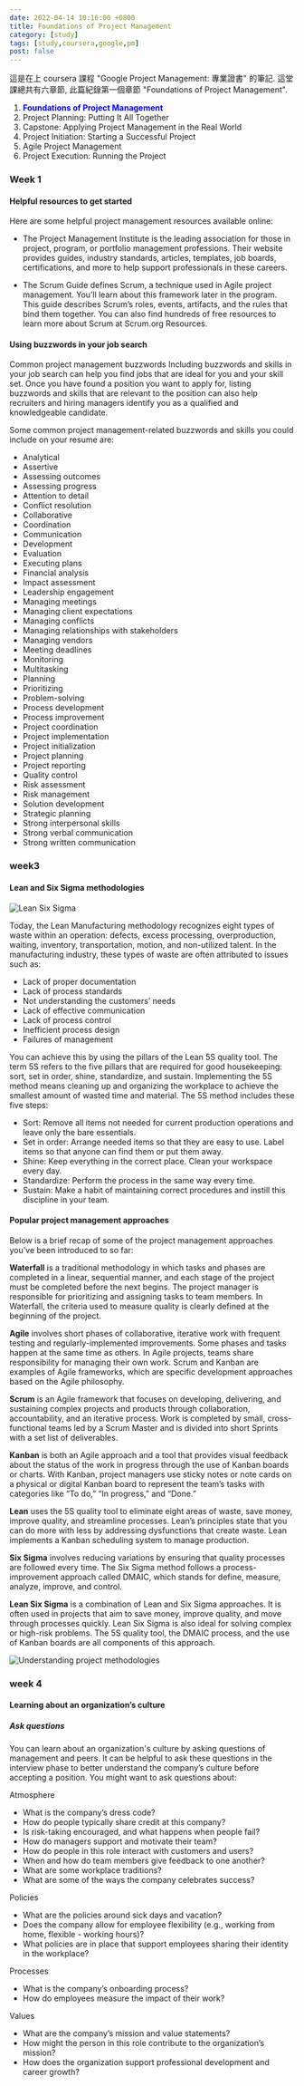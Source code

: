 ```yaml
---
date: 2022-04-14 10:16:00 +0800
title: Foundations of Project Management
category: [study]
tags: [study,coursera,google,pm]
post: false
---
```


這是在上 coursera 課程 "Google Project Management: 專業證書" 的筆記.
這堂課總共有六章節, 此篇紀錄第一個章節 "Foundations of Project Management".

<!--more-->

1. <b style="color:blue;">Foundations of Project Management</b>
2. Project Planning: Putting It All Together
3. Capstone: Applying Project Management in the Real World
4. Project Initiation: Starting a Successful Project
5. Agile Project Management
6. Project Execution: Running the Project

### Week 1

#### Helpful resources to get started

Here are some helpful project management resources available online:

- The Project Management Institute is the leading association for those in project, program, or portfolio management professions. Their website provides guides, industry standards, articles, templates, job boards, certifications, and more to help support professionals in these careers.

- The Scrum Guide defines Scrum, a technique used in Agile project management. You’ll learn about this framework later in the program. This guide describes Scrum’s roles, events, artifacts, and the rules that bind them together. You can also find hundreds of free resources to learn more about Scrum at Scrum.org Resources.

#### Using buzzwords in your job search

Common project management buzzwords
Including buzzwords and skills in your job search can help you find jobs that are ideal for you and your skill set. Once you have found a position you want to apply for, listing buzzwords and skills that are relevant to the position can also help recruiters and hiring managers identify you as a qualified and knowledgeable candidate.

Some common project management-related buzzwords and skills you could include on your resume are:

- Analytical
- Assertive
- Assessing outcomes
- Assessing progress
- Attention to detail
- Conflict resolution
- Collaborative
- Coordination
- Communication
- Development
- Evaluation
- Executing plans
- Financial analysis
- Impact assessment
- Leadership engagement
- Managing meetings
- Managing client expectations
- Managing conflicts
- Managing relationships with stakeholders
- Managing vendors
- Meeting deadlines
- Monitoring
- Multitasking
- Planning
- Prioritizing
- Problem-solving
- Process development
- Process improvement
- Project coordination
- Project implementation
- Project initialization
- Project planning
- Project reporting
- Quality control
- Risk assessment
- Risk management
- Solution development
- Strategic planning
- Strong interpersonal skills
- Strong verbal communication
- Strong written communication

### week3

#### Lean and Six Sigma methodologies

![Lean Six Sigma](https://storage.googleapis.com/chiehting.com/blog/2022-04-14-foundations-of-project-management-1.png)

Today, the Lean Manufacturing methodology recognizes eight types of waste within an operation: defects, excess processing, overproduction, waiting, inventory, transportation, motion, and non-utilized talent. In the manufacturing industry, these types of waste are often attributed to issues such as:

- Lack of proper documentation
- Lack of process standards
- Not understanding the customers’ needs
- Lack of effective communication
- Lack of process control
- Inefficient process design
- Failures of management

You can achieve this by using the pillars of the Lean 5S quality tool. The term 5S refers to the five pillars that are required for good housekeeping: sort, set in order, shine, standardize, and sustain. Implementing the 5S method means cleaning up and organizing the workplace to achieve the smallest amount of wasted time and material. The 5S method includes these five steps:

- Sort: Remove all items not needed for current production operations and leave only the bare essentials.
- Set in order: Arrange needed items so that they are easy to use. Label items so that anyone can find them or put them away.
- Shine: Keep everything in the correct place. Clean your workspace every day.
- Standardize: Perform the process in the same way every time.
- Sustain: Make a habit of maintaining correct procedures and instill this discipline in your team.

#### Popular project management approaches

Below is a brief recap of some of the project management approaches you’ve been introduced to so far:

**Waterfall** is a traditional methodology in which tasks and phases are completed in a linear, sequential manner, and each stage of the project must be completed before the next begins. The project manager is responsible for prioritizing and assigning tasks to team members. In Waterfall, the criteria used to measure quality is clearly defined at the beginning of the project.

**Agile** involves short phases of collaborative, iterative work with frequent testing and regularly-implemented improvements. Some phases and tasks happen at the same time as others. In Agile projects, teams share responsibility for managing their own work. Scrum and Kanban are examples of Agile frameworks, which are specific development approaches based on the Agile philosophy.

**Scrum** is an Agile framework that focuses on developing, delivering, and sustaining complex projects and products through collaboration, accountability, and an iterative process. Work is completed by small, cross-functional teams led by a Scrum Master and is divided into short Sprints with a set list of deliverables.

**Kanban** is both an Agile approach and a tool that provides visual feedback about the status of the work in progress through the use of Kanban boards or charts. With Kanban, project managers use sticky notes or note cards on a physical or digital Kanban board to represent the team’s tasks with categories like “To do,” “In progress,” and “Done.”

**Lean** uses the 5S quality tool to eliminate eight areas of waste, save money, improve quality, and streamline processes. Lean’s principles state that you can do more with less by addressing dysfunctions that create waste. Lean implements a Kanban scheduling system to manage production.

**Six Sigma** involves reducing variations by ensuring that quality processes are followed every time. The Six Sigma method follows a process-improvement approach called DMAIC, which stands for define, measure, analyze, improve, and control.

**Lean Six Sigma** is a combination of Lean and Six Sigma approaches. It is often used in projects that aim to save money, improve quality, and move through processes quickly. Lean Six Sigma is also ideal for solving complex or high-risk problems. The 5S quality tool, the DMAIC process, and the use of Kanban boards are all components of this approach.

![Understanding project methodologies](https://storage.googleapis.com/chiehting.com/blog/2022-04-14-foundations-of-project-management-2.png)

### week 4

#### Learning about an organization’s culture

##### Ask questions

You can learn about an organization's culture by asking questions of management and peers. It can be helpful to ask these questions in the interview phase to better understand the company’s culture before accepting a position. You might want to ask questions about:

Atmosphere

- What is the company’s dress code?
- How do people typically share credit at this company?
- Is risk-taking encouraged, and what happens when people fail?
- How do managers support and motivate their team?
- How do people in this role interact with customers and users?
- When and how do team members give feedback to one another?
- What are some workplace traditions?
- What are some of the ways the company celebrates success?

Policies

- What are the policies around sick days and vacation?
- Does the company allow for employee flexibility (e.g., working from home, flexible - working hours)?
- What policies are in place that support employees sharing their identity in the workplace?

Processes

- What is the company’s onboarding process?
- How do employees measure the impact of their work?

Values

- What are the company’s mission and value statements?
- How might the person in this role contribute to the organization’s mission?
- How does the organization support professional development and career growth?
